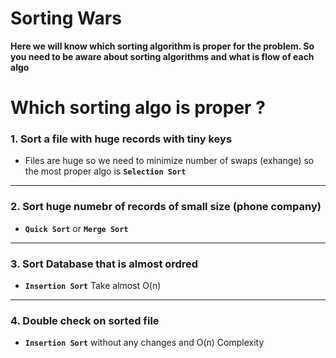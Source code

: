 # Sorting Wars 
**Here we will know which sorting algorithm is proper for the problem. So you need to be aware about sorting algorithms and what is flow of each algo**

# Which sorting algo is proper ?

### 1. Sort a file with huge records with tiny keys
- Files are huge so we need to minimize number of swaps (exhange) so the most proper algo is **`Selection Sort`**

---
### 2. Sort huge numebr of records of small size (phone company) 
- **`Quick Sort`** or **`Merge Sort`** 

---
### 3. Sort Database that is almost ordred
- **`Insertion Sort`** Take almost O(n)
---

### 4. Double check on sorted file 
- **`Insertion Sort`** without any changes and O(n) Complexity 
